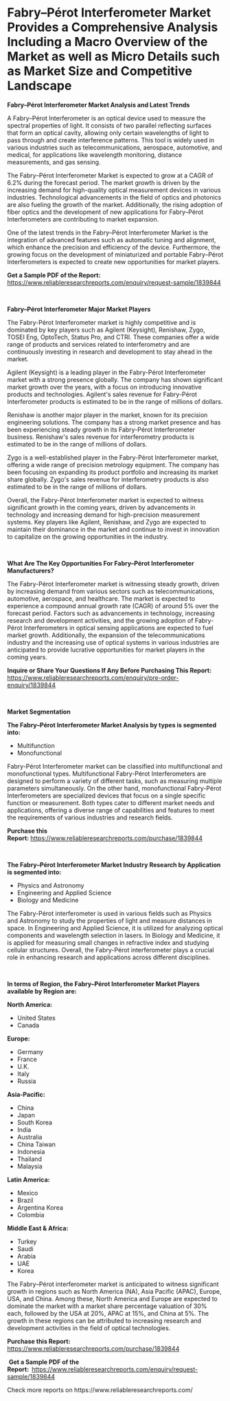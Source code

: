 <p><h1>Fabry–Pérot Interferometer Market Provides a Comprehensive Analysis Including a Macro Overview of the Market as well as Micro Details such as Market Size and Competitive Landscape</h1></p><p><strong>Fabry–Pérot Interferometer Market Analysis and Latest Trends</strong></p>
<p><p>A Fabry–Pérot Interferometer is an optical device used to measure the spectral properties of light. It consists of two parallel reflecting surfaces that form an optical cavity, allowing only certain wavelengths of light to pass through and create interference patterns. This tool is widely used in various industries such as telecommunications, aerospace, automotive, and medical, for applications like wavelength monitoring, distance measurements, and gas sensing.</p><p>The Fabry–Pérot Interferometer Market is expected to grow at a CAGR of 6.2% during the forecast period. The market growth is driven by the increasing demand for high-quality optical measurement devices in various industries. Technological advancements in the field of optics and photonics are also fueling the growth of the market. Additionally, the rising adoption of fiber optics and the development of new applications for Fabry–Pérot Interferometers are contributing to market expansion.</p><p>One of the latest trends in the Fabry–Pérot Interferometer Market is the integration of advanced features such as automatic tuning and alignment, which enhance the precision and efficiency of the device. Furthermore, the growing focus on the development of miniaturized and portable Fabry–Pérot Interferometers is expected to create new opportunities for market players.</p></p>
<p><strong>Get a Sample PDF of the Report:&nbsp;</strong> <a href="https://www.reliableresearchreports.com/enquiry/request-sample/1839844">https://www.reliableresearchreports.com/enquiry/request-sample/1839844</a></p>
<p>&nbsp;</p>
<p><strong>Fabry–Pérot Interferometer Major Market Players</strong></p>
<p><p>The Fabry-Pérot Interferometer market is highly competitive and is dominated by key players such as Agilent (Keysight), Renishaw, Zygo, TOSEI Eng, OptoTech, Status Pro, and CTRI. These companies offer a wide range of products and services related to interferometry and are continuously investing in research and development to stay ahead in the market.</p><p>Agilent (Keysight) is a leading player in the Fabry-Pérot Interferometer market with a strong presence globally. The company has shown significant market growth over the years, with a focus on introducing innovative products and technologies. Agilent's sales revenue for Fabry-Pérot Interferometer products is estimated to be in the range of millions of dollars.</p><p>Renishaw is another major player in the market, known for its precision engineering solutions. The company has a strong market presence and has been experiencing steady growth in its Fabry-Pérot Interferometer business. Renishaw's sales revenue for interferometry products is estimated to be in the range of millions of dollars.</p><p>Zygo is a well-established player in the Fabry-Pérot Interferometer market, offering a wide range of precision metrology equipment. The company has been focusing on expanding its product portfolio and increasing its market share globally. Zygo's sales revenue for interferometry products is also estimated to be in the range of millions of dollars.</p><p>Overall, the Fabry-Pérot Interferometer market is expected to witness significant growth in the coming years, driven by advancements in technology and increasing demand for high-precision measurement systems. Key players like Agilent, Renishaw, and Zygo are expected to maintain their dominance in the market and continue to invest in innovation to capitalize on the growing opportunities in the industry.</p></p>
<p>&nbsp;</p>
<p><strong>What Are The Key Opportunities For Fabry–Pérot Interferometer Manufacturers?</strong></p>
<p><p>The Fabry-Pérot Interferometer market is witnessing steady growth, driven by increasing demand from various sectors such as telecommunications, automotive, aerospace, and healthcare. The market is expected to experience a compound annual growth rate (CAGR) of around 5% over the forecast period. Factors such as advancements in technology, increasing research and development activities, and the growing adoption of Fabry-Pérot Interferometers in optical sensing applications are expected to fuel market growth. Additionally, the expansion of the telecommunications industry and the increasing use of optical systems in various industries are anticipated to provide lucrative opportunities for market players in the coming years.</p></p>
<p><strong>Inquire or Share Your Questions If Any Before Purchasing This Report:</strong> <a href="https://www.reliableresearchreports.com/enquiry/pre-order-enquiry/1839844">https://www.reliableresearchreports.com/enquiry/pre-order-enquiry/1839844</a></p>
<p>&nbsp;</p>
<p><strong>Market Segmentation</strong></p>
<p><strong>The Fabry–Pérot Interferometer Market Analysis by types is segmented into:</strong></p>
<p><ul><li>Multifunction</li><li>Monofunctional</li></ul></p>
<p><p>Fabry-Pérot Interferometer market can be classified into multifunctional and monofunctional types. Multifunctional Fabry-Pérot Interferometers are designed to perform a variety of different tasks, such as measuring multiple parameters simultaneously. On the other hand, monofunctional Fabry-Pérot Interferometers are specialized devices that focus on a single specific function or measurement. Both types cater to different market needs and applications, offering a diverse range of capabilities and features to meet the requirements of various industries and research fields.</p></p>
<p><strong>Purchase this Report:&nbsp;</strong><a href="https://www.reliableresearchreports.com/purchase/1839844">https://www.reliableresearchreports.com/purchase/1839844</a></p>
<p>&nbsp;</p>
<p><strong>The Fabry–Pérot Interferometer Market Industry Research by Application is segmented into:</strong></p>
<p><ul><li>Physics and Astronomy</li><li>Engineering and Applied Science</li><li>Biology and Medicine</li></ul></p>
<p><p>The Fabry-Pérot interferometer is used in various fields such as Physics and Astronomy to study the properties of light and measure distances in space. In Engineering and Applied Science, it is utilized for analyzing optical components and wavelength selection in lasers. In Biology and Medicine, it is applied for measuring small changes in refractive index and studying cellular structures. Overall, the Fabry-Pérot interferometer plays a crucial role in enhancing research and applications across different disciplines.</p></p>
<p>&nbsp;</p>
<p><strong>In terms of Region, the Fabry–Pérot Interferometer Market Players available by Region are:</strong></p>
<p>
    <p> <strong> North America: </strong>
        <ul>
            <li>United States</li>
            <li>Canada</li>
        </ul>
        </p> 
    <p> <strong> Europe: </strong>
        <ul>
            <li>Germany</li>
            <li>France</li>
            <li>U.K.</li>
            <li>Italy</li>
            <li>Russia</li>
        </ul>
        </p> 
    <p> <strong> Asia-Pacific: </strong>
        <ul>
            <li>China</li>
            <li>Japan</li>
            <li>South Korea</li>
            <li>India</li>
            <li>Australia</li>
            <li>China Taiwan</li>
            <li>Indonesia</li>
            <li>Thailand</li>
            <li>Malaysia</li>
        </ul>
        </p> 
    <p> <strong> Latin America: </strong>
        <ul>
            <li>Mexico</li>
            <li>Brazil</li>
            <li>Argentina Korea</li>
            <li>Colombia</li>
        </ul>
        </p> 
    <p> <strong> Middle East & Africa: </strong>
        <ul>
            <li>Turkey</li>
            <li>Saudi</li>
            <li>Arabia</li>
            <li>UAE</li>
            <li>Korea</li>
        </ul>
    </p>
    </p>
<p><p>The Fabry–Pérot interferometer market is anticipated to witness significant growth in regions such as North America (NA), Asia Pacific (APAC), Europe, USA, and China. Among these, North America and Europe are expected to dominate the market with a market share percentage valuation of 30% each, followed by the USA at 20%, APAC at 15%, and China at 5%. The growth in these regions can be attributed to increasing research and development activities in the field of optical technologies.</p></p>
<p><strong>Purchase this Report: </strong><a href="https://www.reliableresearchreports.com/purchase/1839844">https://www.reliableresearchreports.com/purchase/1839844</a></p>
<p>&nbsp;<strong>Get a Sample PDF of the Report:&nbsp;&nbsp;</strong><a href="https://www.reliableresearchreports.com/enquiry/request-sample/1839844">https://www.reliableresearchreports.com/enquiry/request-sample/1839844</a></p>
<p><strong></strong></p>
<p>Check more reports on https://www.reliableresearchreports.com/</p>